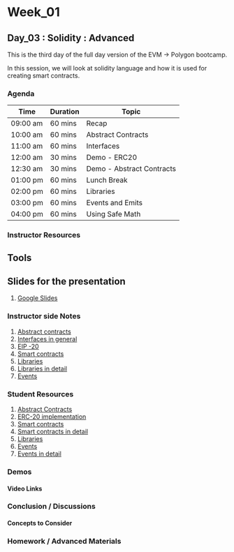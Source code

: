 
# Week_01
## Day_03 : Solidity : Advanced

This is the third day of the full day version of the EVM → Polygon bootcamp.

In this session, we will look at solidity language and how it is used for creating smart contracts.
### Agenda

| Time | Duration | Topic |
| --- | --- | --- |
| 09:00 am | 60 mins | Recap | 
| 10:00 am | 60 mins | Abstract Contracts | 
| 11:00 am | 60 mins | Interfaces |
| 12:00 am | 30 mins | Demo - ERC20 |
| 12:30 am | 30 mins | Demo - Abstract Contracts |
| 01:00 pm | 60 mins | Lunch Break |
| 02:00 pm | 60 mins | Libraries |
| 03:00 pm | 60 mins | Events and Emits |
| 04:00 pm | 60 mins | Using Safe Math |

### Instructor Resources

## Tools


## Slides for the presentation
1. [Google Slides](https://docs.google.com/presentation/d/17uF2BZOtB4ZtSmrQlrlSW22bl264HdpvzdjbPdW9pps/edit?usp=sharing)

### Instructor side Notes
1. [Abstract contracts](https://www.tutorialspoint.com/solidity/solidity_abstract_contracts.htm)
2. [Interfaces in general](https://cryptomarketpool.com/interface-in-solidity-smart-contracts/#:~:text=What%20is%20an%20interface%20in,implementation%20details%20are%20less%20important)
3. [EIP -20 ](https://eips.ethereum.org/EIPS/eip-20)
4. [Smart contracts](https://www.ibm.com/uk-en/topics/smart-contracts)
5. [Libraries](https://www.geeksforgeeks.org/solidity-libraries/#:~:text=Libraries%20in%20solidity%20are%20similar,library%20reduces%20the%20gas%20cost.)
6. [Libraries in detail](https://cryptomarketpool.com/libraries-in-solidity/)
7. [Events](https://betterprogramming.pub/what-is-an-event-in-solidity-420caeb38859)

### Student Resources

1. [Abstract Contracts](https://docs.soliditylang.org/en/v0.6.2/contracts.html#abstract-contracts)
2. [ERC-20 implementation](https://solidity-by-example.org/app/erc20/)
3. [Smart contracts](https://ethereum.org/en/developers/docs/smart-contracts/)
4. [Smart contracts in detail](https://www.tutorialspoint.com/what-are-smart-contracts#:~:text=A%20Smart%20contract%20is%20a,lot%20of%20time%20and%20money.)
5. [Libraries](https://www.tutorialspoint.com/solidity/solidity_libraries.htm)
6. [Events](https://www.tutorialspoint.com/solidity/solidity_events.htm)
7. [Events in detail](https://techblog.geekyants.com/an-introduction-to-events-in-solidity)

### Demos

#### Video Links

### Conclusion / Discussions

#### Concepts to Consider

### Homework / Advanced Materials

